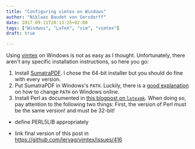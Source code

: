 ```yaml
---
title: "Configuring vimtex on Windows"
author: "Niklaas Baudet von Gersdorff"
date: 2017-09-11T20:13:25+02:00
tags: ["Windwos", "LaTeX", "vim", "vimtex"]
draft: true

---
```


Using [vimtex](https://github.com/lervag/vimtex) on Windows is not as easy as I
thought. Unfortunately, there aren't any specific installation instructions, so
here you go:

<!-- more -->

1. Install [SumatraPDF][SumatraPDF]. I chose the 64-bit installer but you should do fine with every version.
2. Put SumatraPDF in Windows's `PATH`. Luckily, there is a [good explanation][PATH] on how to change `PATH` on Windows online.
3. Install Perl as documented in [this blogpost on `latexmk`][installing-perl]. When doing so, pay attention to the following two things: First, the version of Perl must be the same version! and must be 32-bit!
* define PERL5LIB appropriately

* link final version of this post in https://github.com/lervag/vimtex/issues/416

[SumatraPDF]: https://www.sumatrapdfreader.org/download-free-pdf-viewer.html
[PATH]: https://superuser.com/a/949577/278092
[installing-perl]: http://bquistorff.blogspot.de/2015/01/getting-latexmk-working-within-lyx.html
